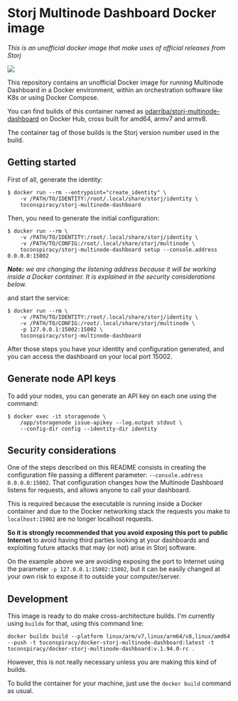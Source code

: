 # Storj Multinode Dashboard Docker image
*This is an unofficial docker image that make uses of official releases from Storj*

[![](https://img.shields.io/docker/v/toconspiracy/docker-storj-multinode-dashboard?style=flat-square)](https://github.com/toconspiracy/docker-storj-multinode-dashboard)

This repository contains an unofficial Docker image for running Multinode
Dashboard in a Docker environment, within an orchestration software like K8s or
using Docker Compose.

You can find builds of this container named as
[odarriba/storj-multinode-dashboard](https://github.com/toconspiracy/docker-storj-multinode-dashboard)
on Docker Hub, cross built for amd64, armv7 and armv8.

The container tag of those builds is the Storj version number used in the build.

## Getting started

First of all, generate the identity:

```
$ docker run --rm --entrypoint="create_identity" \
    -v /PATH/TO/IDENTITY:/root/.local/share/storj/identity \
    toconspiracy/storj-multinode-dashboard
```

Then, you need to generate the initial configuration:

```
$ docker run --rm \
    -v /PATH/TO/IDENTITY:/root/.local/share/storj/identity \
    -v /PATH/TO/CONFIG:/root/.local/share/storj/multinode \
    toconspiracy/storj-multinode-dashboard setup --console.address 0.0.0.0:15002
```

***Note:** we are changing the listening address because it will be working inside a
Docker container. It is explained in the security considerations below.*

and start the service:

```
$ docker run --rm \
    -v /PATH/TO/IDENTITY:/root/.local/share/storj/identity \
    -v /PATH/TO/CONFIG:/root/.local/share/storj/multinode \
    -p 127.0.0.1:15002:15002 \
    toconspiracy/storj-multinode-dashboard
```

After those steps you have your identity and configuration generated, and you
can access the dashboard on your local port 15002.

## Generate node API keys

To add your nodes, you can generate an API key on each one using the command:

```
$ docker exec -it storagenode \
    /app/storagenode issue-apikey --log.output stdout \
    --config-dir config --identity-dir identity
```

## Security considerations

One of the steps described on this README consists in creating the configuration
file passing a different parameter: `--console.address 0.0.0.0:15002`.
That configuration changes how the Multinode Dashboard listens for requests, and
allows anyone to call your dashboard.

This is required because the executable is running inside a Docker container and
due to the Docker networking stack the requests you make to `localhost:15002`
are no longer localhost requests.

**So it is strongly recommended that you avoid exposing this port to public Internet**
to avoid having third parties looking at your dashboards and exploiting future
attacks that may (or not) arise in Storj software.

On the example above we are avoiding exposing the port to Internet using the
parameter `-p 127.0.0.1:15002:15002`, but it can be easily changed at your own
risk to expose it to outside your computer/server.

## Development

This image is ready to do make cross-architecture builds. I'm currently using
`buildx` for that, using this command line:

```
docker buildx build --platform linux/arm/v7,linux/arm64/v8,linux/amd64 --push -t toconspiracy/docker-storj-multinode-dashboard:latest -t toconspiracy/docker-storj-multinode-dashboard:v.1.94.0-rc .
```

However, this is not really necessary unless you are making this kind of builds.

To build the container for your machine, just use the `docker build` command as
usual.
